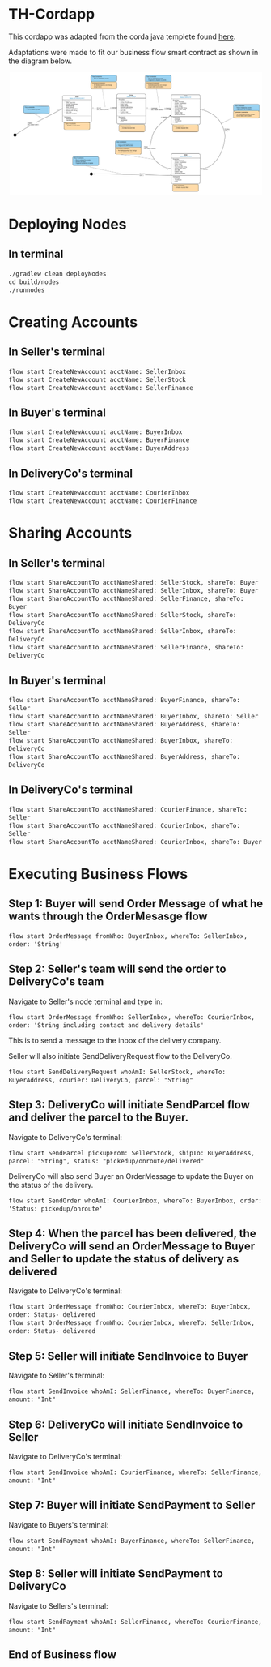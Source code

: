 # TH-Cordapp

This cordapp was adapted from the corda java templete found [here](https://github.com/corda/samples-java/tree/master/Accounts/supplychain).

Adaptations were made to fit our business flow smart contract as shown in the diagram below. 

<p align="center">
  <img src="smartContract.png" alt="Corda" width="500">
</p>

# Deploying Nodes
## In terminal
```
./gradlew clean deployNodes
cd build/nodes
./runnodes
```

# Creating Accounts
## In Seller's terminal
```
flow start CreateNewAccount acctName: SellerInbox
flow start CreateNewAccount acctName: SellerStock
flow start CreateNewAccount acctName: SellerFinance
```

## In Buyer's terminal
```
flow start CreateNewAccount acctName: BuyerInbox
flow start CreateNewAccount acctName: BuyerFinance
flow start CreateNewAccount acctName: BuyerAddress
```

## In DeliveryCo's terminal
```
flow start CreateNewAccount acctName: CourierInbox
flow start CreateNewAccount acctName: CourierFinance
```

# Sharing Accounts
## In Seller's terminal
```
flow start ShareAccountTo acctNameShared: SellerStock, shareTo: Buyer
flow start ShareAccountTo acctNameShared: SellerInbox, shareTo: Buyer
flow start ShareAccountTo acctNameShared: SellerFinance, shareTo: Buyer
flow start ShareAccountTo acctNameShared: SellerStock, shareTo: DeliveryCo
flow start ShareAccountTo acctNameShared: SellerInbox, shareTo: DeliveryCo
flow start ShareAccountTo acctNameShared: SellerFinance, shareTo: DeliveryCo
```

## In Buyer's terminal
```
flow start ShareAccountTo acctNameShared: BuyerFinance, shareTo: Seller
flow start ShareAccountTo acctNameShared: BuyerInbox, shareTo: Seller
flow start ShareAccountTo acctNameShared: BuyerAddress, shareTo: Seller
flow start ShareAccountTo acctNameShared: BuyerInbox, shareTo: DeliveryCo
flow start ShareAccountTo acctNameShared: BuyerAddress, shareTo: DeliveryCo
```

## In DeliveryCo's terminal
```
flow start ShareAccountTo acctNameShared: CourierFinance, shareTo: Seller
flow start ShareAccountTo acctNameShared: CourierInbox, shareTo: Seller
flow start ShareAccountTo acctNameShared: CourierInbox, shareTo: Buyer
```

# Executing Business Flows
## Step 1: Buyer will send Order Message of what he wants through the OrderMesasge flow
```
flow start OrderMessage fromWho: BuyerInbox, whereTo: SellerInbox, order: 'String' 
```

## Step 2: Seller's team will send the order to DeliveryCo's team
Navigate to Seller's node terminal and type in: 
```
flow start OrderMessage fromWho: SellerInbox, whereTo: CourierInbox, order: 'String including contact and delivery details'
```
This is to send a message to the inbox of the delivery company.

Seller will also initiate SendDeliveryRequest flow to the DeliveryCo.
```
flow start SendDeliveryRequest whoAmI: SellerStock, whereTo: BuyerAddress, courier: DeliveryCo, parcel: "String"
```

## Step 3: DeliveryCo will initiate SendParcel flow and deliver the parcel to the Buyer.
Navigate to DeliveryCo's terminal:
```
flow start SendParcel pickupFrom: SellerStock, shipTo: BuyerAddress, parcel: "String", status: "pickedup/onroute/delivered"
```

DeliveryCo will also send Buyer an OrderMessage to update the Buyer on the status of the delivery.
```
flow start SendOrder whoAmI: CourierInbox, whereTo: BuyerInbox, order: 'Status: pickedup/onroute' 
```

## Step 4: When the parcel has been delivered, the DeliveryCo will send an OrderMessage to Buyer and Seller to update the status of delivery as delivered
Navigate to DeliveryCo's terminal:
```
flow start OrderMessage fromWho: CourierInbox, whereTo: BuyerInbox, order: Status- delivered 
flow start OrderMessage fromWho: CourierInbox, whereTo: SellerInbox, order: Status- delivered
```
## Step 5: Seller will initiate SendInvoice to Buyer
Navigate to Seller's terminal:
```
flow start SendInvoice whoAmI: SellerFinance, whereTo: BuyerFinance, amount: "Int"
```

## Step 6: DeliveryCo will initiate SendInvoice to Seller
Navigate to DeliveryCo's terminal:
```
flow start SendInvoice whoAmI: CourierFinance, whereTo: SellerFinance, amount: "Int"
```

## Step 7: Buyer will initiate SendPayment to Seller
Navigate to Buyers's terminal:
```
flow start SendPayment whoAmI: BuyerFinance, whereTo: SellerFinance, amount: "Int"
```

## Step 8: Seller will initiate SendPayment to DeliveryCo
Navigate to Sellers's terminal:
```
flow start SendPayment whoAmI: SellerFinance, whereTo: CourierFinance, amount: "Int"
```

## End of Business flow 



